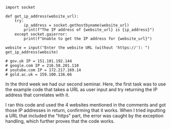 ```
import socket

def get_ip_address(website_url):
    try:
        ip_address = socket.gethostbyname(website_url)
        print(f"The IP address of {website_url} is {ip_address}")
    except socket.gaierror:
        print(f"Unable to get the IP address for {website_url}")

website = input("Enter the website URL (without 'https://'): ")
get_ip_address(website)            

# gov.uk IP = 151.101.192.144
# google.com IP = 216.58.201.110
# youtube.com IP = 172.217.169.14
# gold.ac.uk = 159.100.136.66

```

In the third week we had our second seminar. Here, the first task was to use the example code that takes a URL as user input and try returning the IP address that correlates with it. 

I ran this code and used the 4 websites mentioned in the comments and got those IP addresses in return, confirming that it works. When I tried inputting a URL that included the "https" part, the error was caught by the exception handling, which further proves that the code works.